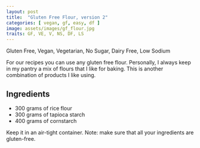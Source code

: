 ```yaml
---
layout: post
title:  "Gluten Free Flour, version 2"
categories: [ vegan, gf, easy, df ]
image: assets/images/gf_flour.jpg
traits: GF, VE, V, NS, DF, LS
---
```


Gluten Free, Vegan, Vegetarian, No Sugar, Dairy Free, Low Sodium

For our recipes you can use any gluten free flour.  Personally, I always keep in my pantry a mix of flours that I like for baking. This is another combination of products I like using.

## Ingredients

* 300 grams of rice flour
* 300 grams of tapioca starch 
* 400 grams of cornstarch

Keep it in an air-tight container.
Note: make sure that all your ingredients are gluten-free.